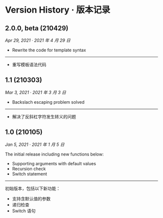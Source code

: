 # Version History · 版本记录
## 2.0.0, beta (210429)
*Apr 29, 2021 · 2021 年 4 月 29 日*

* Rewrite the code for template syntax

---

* 重写模板语法代码

## 1.1 (210303)
*Mar 3, 2021 · 2021 年 3 月 3 日*

* Backslach escaping problem solved

---

* 解决了反斜杠字符发生转义的问题

## 1.0 (210105)
*Jan 5, 2021 · 2021 年 1 月 5 日*

The initial release including new functions below:
* Supporting arguments with default values
* Recursion check
* Switch statement

---

初始版本，包括以下新功能：
* 支持含默认值的参数
* 递归检查
* Switch 语句
